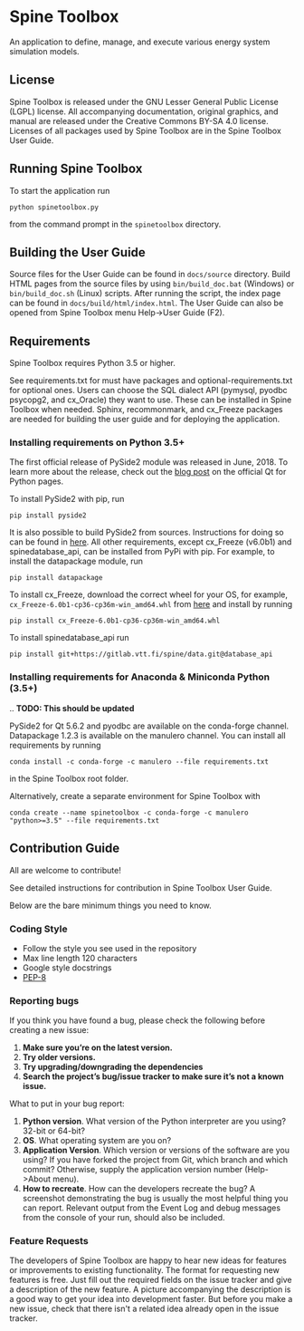 # Spine Toolbox

An application to define, manage, and execute various energy system simulation models.

## License

Spine Toolbox is released under the GNU Lesser General Public License (LGPL) license. All accompanying
documentation, original graphics, and manual are released under the Creative Commons BY-SA 4.0 license.
Licenses of all packages used by Spine Toolbox are in the Spine Toolbox User Guide.

## Running Spine Toolbox

To start the application run

    python spinetoolbox.py

from the command prompt in the `spinetoolbox` directory.

## Building the User Guide
Source files for the User Guide can be found in ``docs/source`` directory. Build HTML pages from the source files 
by using ``bin/build_doc.bat`` (Windows) or ``bin/build_doc.sh`` (Linux) scripts. After running the script, the 
index page can be found in ``docs/build/html/index.html``. The User Guide can also be opened from Spine Toolbox 
menu Help->User Guide (F2).

## Requirements

Spine Toolbox requires Python 3.5 or higher.

See requirements.txt for must have packages and optional-requirements.txt for optional ones. Users can 
choose the SQL dialect API (pymysql, pyodbc psycopg2, and cx_Oracle) they want to use. These can 
be installed in Spine Toolbox when needed. Sphinx, recommonmark, and cx_Freeze packages 
are needed for building the user guide and for deploying the application.

### Installing requirements on Python 3.5+

The first official release of PySide2 module was released in June, 2018. To learn more about 
the release, check out the [blog post](http://blog.qt.io/blog/2018/06/13/qt-python-5-11-released/)
on the official Qt for Python pages.

To install PySide2 with pip, run

    pip install pyside2

It is also possible to build PySide2 from sources. Instructions for doing so can be found in
[here](https://wiki.qt.io/Qt_for_Python/GettingStarted). All other requirements,
except cx_Freeze (v6.0b1) and spinedatabase_api, can be installed from PyPi with pip.
For example, to install the datapackage module, run

    pip install datapackage

To install cx_Freeze, download the correct wheel for your OS, for example,
`cx_Freeze-6.0b1-cp36-cp36m-win_amd64.whl` from
[here](https://pypi.org/project/cx_Freeze/6.0b1/#files) and install by running

    pip install cx_Freeze-6.0b1-cp36-cp36m-win_amd64.whl

To install spinedatabase_api run

    pip install git+https://gitlab.vtt.fi/spine/data.git@database_api

### Installing requirements for Anaconda & Miniconda Python (3.5+)

..
**TODO: This should be updated**

PySide2 for Qt 5.6.2 and pyodbc are available on the conda-forge
channel. Datapackage 1.2.3 is available on the manulero channel.
You can install all requirements by running

    conda install -c conda-forge -c manulero --file requirements.txt

in the Spine Toolbox root folder.

Alternatively, create a separate environment for Spine Toolbox with

	conda create --name spinetoolbox -c conda-forge -c manulero "python>=3.5" --file requirements.txt

## Contribution Guide

All are welcome to contribute!

See detailed instructions for contribution in Spine Toolbox User Guide.

Below are the bare minimum things you need to know.

### Coding Style
- Follow the style you see used in the repository
- Max line length 120 characters
- Google style docstrings
- [PEP-8](https://www.python.org/dev/peps/pep-0008/)

### Reporting bugs
If you think you have found a bug, please check the following before creating a new issue:
1. **Make sure you’re on the latest version.** 
2. **Try older versions.**
3. **Try upgrading/downgrading the dependencies**
4. **Search the project’s bug/issue tracker to make sure it’s not a known issue.**

What to put in your bug report:
1. **Python version**. What version of the Python interpreter are you using? 32-bit or 64-bit?
2. **OS**. What operating system are you on?
3. **Application Version**. Which version or versions of the software are you using? If you have forked the project from Git,
   which branch and which commit? Otherwise, supply the application version number (Help->About menu).
4. **How to recreate**. How can the developers recreate the bug? A screenshot demonstrating the bug is usually the most 
   helpful thing you can report. Relevant output from the Event Log and debug messages from the console 
   of your run, should also be included.

### Feature Requests
The developers of Spine Toolbox are happy to hear new ideas for features or improvements to existing functionality.
The format for requesting new features is free. Just fill out the required fields on the issue tracker and give a
description of the new feature. A picture accompanying the description is a good way to get your idea into development
faster. But before you make a new issue, check that there isn't a related idea already open in the issue tracker.

